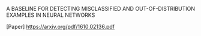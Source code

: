 A BASELINE FOR DETECTING MISCLASSIFIED AND
OUT-OF-DISTRIBUTION EXAMPLES
IN NEURAL NETWORKS  


  
[Paper] https://arxiv.org/pdf/1610.02136.pdf
